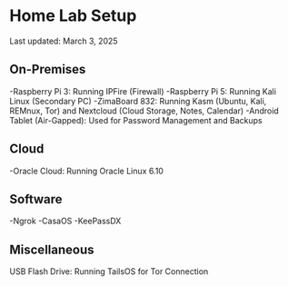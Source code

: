 # Home Lab Setup
Last updated: March 3, 2025

## On-Premises
-Raspberry Pi 3: Running IPFire (Firewall)
-Raspberry Pi 5: Running Kali Linux (Secondary PC)
-ZimaBoard 832: Running Kasm (Ubuntu, Kali, REMnux, Tor) and Nextcloud (Cloud Storage, Notes, Calendar)
-Android Tablet (Air-Gapped): Used for Password Management and Backups

## Cloud
-Oracle Cloud: Running Oracle Linux 6.10

## Software
-Ngrok
-CasaOS
-KeePassDX

## Miscellaneous
USB Flash Drive: Running TailsOS for Tor Connection

